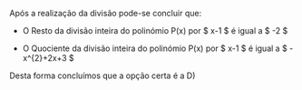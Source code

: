 Após a realização da divisão pode-se concluir que: 

- O Resto da divisão inteira do polinómio P(x) por $ x-1 $ é igual a $ -2 $

- O Quociente da divisão inteira do polinómio P(x) por $ x-1 $ é igual a $ -x^{2}+2x+3  $

Desta forma concluímos que a opção certa é a D)